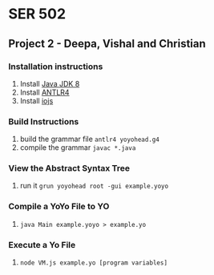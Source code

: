 # SER 502
## Project 2 - Deepa, Vishal and Christian

### Installation instructions
1. Install [Java JDK 8](http://www.oracle.com/technetwork/java/javase/downloads/jdk8-downloads-2133151.html)
2. Install [ANTLR4](http://www.antlr.org/)
3. Install [iojs](https://iojs.org/en/index.html)


### Build Instructions
1. build the grammar file `antlr4 yoyohead.g4`
2. compile the grammar `javac *.java`

### View the Abstract Syntax Tree
1. run it `grun yoyohead root -gui example.yoyo`

### Compile a YoYo File to YO
1. `java Main example.yoyo > example.yo`

### Execute a Yo File
1. `node VM.js example.yo [program variables]`

